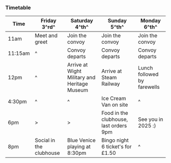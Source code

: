 ### Timetable

| Time    | Friday 3^rd^            | Saturday 4^th^                               | Sunday 5^th^                           | Monday 6^th^                |
| ------- | ----------------------- | -------------------------------------------- | -------------------------------------- | --------------------------- |
| 11am    | Meet and greet          | Join the convoy                              | Join the convoy                        | Join the convoy             |
| 11:15am | ^                       | Convoy departs                               | Convoy departs                         | Convoy departs              |
| 12pm    | ^                       | Arrive at Wight Military and Heritage Museum | Arrive at Steam Railway                | Lunch followed by farewells |
| 4:30pm  | ^                       | ^                                             | Ice Cream Van on site                  | ^                           |
| 6pm     | >                       | >                                            | Food in the clubhouse, last orders 9pm | See you in 2025 :)          |
| 8pm     | Social in the clubhouse | Blue Venice playing at 8:30pm                | Bingo night 6 ticket's for £1.50       | ^                           |
